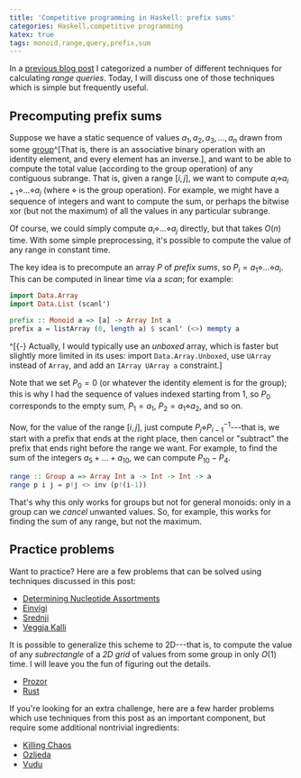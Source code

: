 ```yaml
---
title: 'Competitive programming in Haskell: prefix sums'
categories: Haskell,competitive programming
katex: true
tags: monoid,range,query,prefix,sum
---
```


In a [previous blog
post](https://byorgey.github.io/blog/posts/2025/06/23/range-queries-classified.html)
I categorized a number of different techniques for calculating *range queries*.
Today, I will discuss one of those techniques which is simple but frequently
useful.

Precomputing prefix sums
------------------------

Suppose we have a static sequence of values $a_1, a_2, a_3, \dots,
a_n$ drawn from some
[group](https://en.wikipedia.org/wiki/Group_(mathematics))^[That is,
there is an associative binary operation with an identity element, and
every element has an inverse.], and want
to be able to compute the total value (according to the group
operation) of any contiguous subrange.  That is, given a range
$[i,j]$, we want to compute $a_i \diamond a_{i+1} \diamond \dots
\diamond a_j$ (where $\diamond$ is the group operation).  For example,
we might have a sequence of integers and want to compute the sum, or
perhaps the bitwise xor (but not the maximum) of all the values in any particular
subrange.

Of course, we could simply compute $a_i \diamond \dots \diamond a_j$
directly, but that takes $O(n)$ time.  With some simple preprocessing,
it's possible to compute the value of any range in constant time.

The key idea is to precompute an array $P$ of *prefix sums*, so $P_i =
a_1 \diamond \dots \diamond a_i$.  This can be computed in linear time
via a *scan*; for example:

```haskell
import Data.Array
import Data.List (scanl')

prefix :: Monoid a => [a] -> Array Int a
prefix a = listArray (0, length a) $ scanl' (<>) mempty a
```
^[{-} Actually, I would typically use an *unboxed* array, which is
faster but slightly more limited in its uses: import
`Data.Array.Unboxed`, use `UArray` instead of `Array`, and add an
`IArray UArray a` constraint.]

Note that we set $P_0 = 0$ (or whatever the identity element is for
the group); this is why I had the sequence of values indexed starting
from $1$, so $P_0$ corresponds to the empty sum, $P_1 = a_1$, $P_2 =
a_1 \diamond a_2$, and so on.

Now, for the value of the range $[i,j]$, just compute $P_j \diamond
P_{i-1}^{-1}$---that is, we start with a prefix that ends at the right place, then
cancel or "subtract" the prefix that ends right before the range we
want.  For example, to find the sum of the integers $a_5 + \dots +
a_{10}$, we can compute $P_{10} - P_4$.

```haskell
range :: Group a => Array Int a -> Int -> Int -> a
range p i j = p!j <> inv (p!(i-1))
```

That's why this only works for groups but not for general monoids:
only in a group can we *cancel* unwanted values.  So, for example,
this works for finding the sum of any range, but not the maximum.

Practice problems
-----------------

Want to practice?  Here are a few problems that can be solved using
techniques discussed in this post:

* [Determining Nucleotide Assortments](https://open.kattis.com/problems/nucleotides)
* [Einvígi](https://open.kattis.com/problems/einvigi)
* [Srednji](https://open.kattis.com/problems/srednji)
* [Veggja Kalli](https://open.kattis.com/problems/veggjakalli)

It is possible to generalize this scheme to 2D---that is, to compute
the value of any *subrectangle* of a *2D grid* of values from some
group in only $O(1)$ time.  I will leave you the fun of figuring out
the details.

* [Prozor](https://open.kattis.com/problems/prozor)
* [Rust](https://open.kattis.com/problems/rust)

If you're looking for an extra challenge, here are a few harder
problems which use techniques from this post as an important
component, but require some additional nontrivial ingredients:

* [Killing Chaos](https://open.kattis.com/problems/killingchaos)
* [Ozljeda](https://open.kattis.com/problems/ozljeda)
* [Vudu](https://open.kattis.com/problems/vudu)
